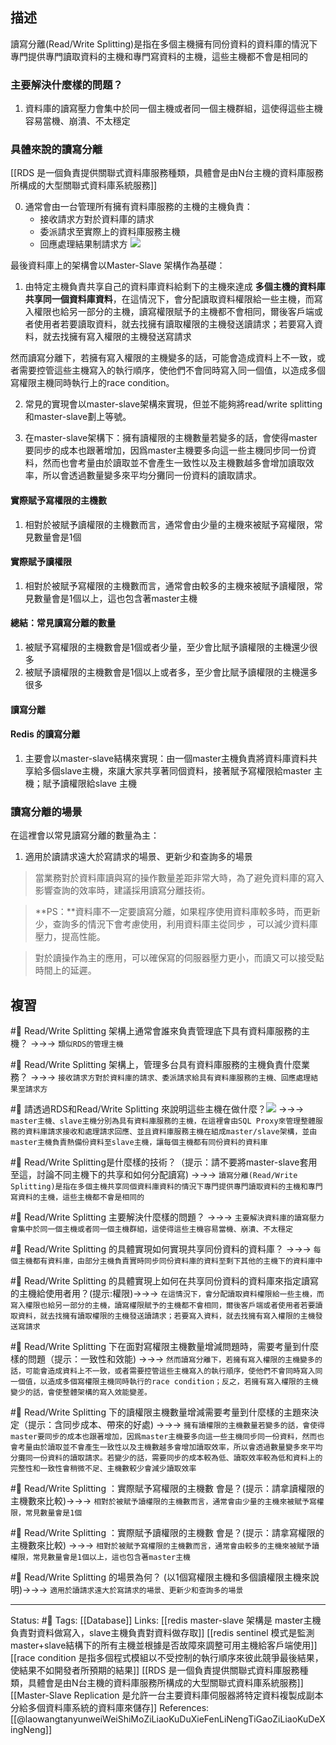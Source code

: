## 描述

讀寫分離(Read/Write Splitting)是指在多個主機擁有同份資料的資料庫的情況下專門提供專門讀取資料的主機和專門寫資料的主機，這些主機都不會是相同的

### 主要解決什麼樣的問題？
1. 資料庫的讀寫壓力會集中於同一個主機或者同一個主機群組，這使得這些主機容易當機、崩潰、不太穩定

### 具體來說的讀寫分離
[[RDS 是一個負責提供關聯式資料庫服務種類，具體會是由N台主機的資料庫服務所構成的大型關聯式資料庫系統服務]]

0.  通常會由一台管理所有擁有資料庫服務的主機的主機負責：
	- 接收請求方對於資料庫的請求
	- 委派請求至實際上的資料庫服務主機
	- 回應處理結果制請求方
![](https://miro.medium.com/max/1400/1*IDQ1KqkHYWwnwtioleYcNw.png)

最後資料庫上的架構會以Master-Slave 架構作為基礎：
1. 由特定主機負責共享自己的資料庫資料給剩下的主機來達成 **多個主機的資料庫共享同一個資料庫資料**，在這情況下，會分配讀取資料權限給一些主機，而寫入權限也給另一部分的主機，讀寫權限賦予的主機都不會相同，爾後客戶端或者使用者若要讀取資料，就去找擁有讀取權限的主機發送讀請求；若要寫入資料，就去找擁有寫入權限的主機發送寫請求

然而讀寫分離下，若擁有寫入權限的主機變多的話，可能會造成資料上不一致，或者需要控管這些主機寫入的執行順序，使他們不會同時寫入同一個值，以造成多個寫權限主機同時執行上的race condition。

2. 常見的實現會以master-slave架構來實現，但並不能夠將read/write splitting和master-slave劃上等號。

3. 在master-slave架構下：擁有讀權限的主機數量若變多的話，會使得master要同步的成本也跟著增加，因爲master主機要多向這一些主機同步同一份資料，然而也會考量由於讀取並不會產生一致性以及主機數越多會增加讀取效率，所以會透過數量變多來平均分攤同一份資料的讀取請求。




#### 實際賦予寫權限的主機數
1. 相對於被賦予讀權限的主機數而言，通常會由少量的主機來被賦予寫權限，常見數量會是1個

#### 實際賦予讀權限
1. 相對於被賦予寫權限的主機數而言，通常會由較多的主機來被賦予讀權限，常見數量會是1個以上，這也包含著master主機

#### 總結：常見讀寫分離的數量
1. 被賦予寫權限的主機數會是1個或者少量，至少會比賦予讀權限的主機還少很多
2. 被賦予讀權限的主機數會是1個以上或者多，至少會比賦予讀權限的主機還多很多

#### 讀寫分離

#### Redis 的讀寫分離
1. 主要會以master-slave結構來實現：由一個master主機負責將資料庫資料共享給多個slave主機，來讓大家共享著同個資料，接著賦予寫權限給master 主機；賦予讀權限給slave 主機


### 讀寫分離的場景
在這裡會以常見讀寫分離的數量為主：
1. 適用於讀請求遠大於寫請求的場景、更新少和查詢多的場景

> 當業務對於資料庫讀與寫的操作數量差距非常大時，為了避免資料庫的寫入影響查詢的效率時，建議採用讀寫分離技術。

> **PS：**資料庫不一定要讀寫分離，如果程序使用資料庫較多時，而更新少，查詢多的情況下會考慮使用，利用資料庫主從同步 ，可以減少資料庫壓力，提高性能。

 >  對於讀操作為主的應用，可以確保寫的伺服器壓力更小，而讀又可以接受點時間上的延遲。  
  

## 複習

#🧠 Read/Write Splitting 架構上通常會誰來負責管理底下具有資料庫服務的主機？ ->->-> `類似RDS的管理主機`
<!--SR:!2022-09-07,7,229-->

#🧠 Read/Write Splitting 架構上，管理多台具有資料庫服務的主機負責什麼業務？ ->->-> `接收請求方對於資料庫的請求、委派請求給具有資料庫服務的主機、回應處理結果至請求方`
<!--SR:!2022-09-13,15,249-->

#🧠 請透過RDS和Read/Write Splitting 來說明這些主機在做什麼？![](https://miro.medium.com/max/1400/1*IDQ1KqkHYWwnwtioleYcNw.png) ->->-> `master主機、slave主機分別為具有資料庫服務的主機，在這裡會由SQL Proxy來管理整體服務的資料庫請求接收和處理請求回應、並且資料庫服務主機在組成master/slave架構，並由master主機負責熱備份資料至slave主機，讓每個主機都有同份資料的資料庫`
<!--SR:!2022-09-09,12,249-->

#🧠 Read/Write Splitting是什麼樣的技術？（提示：請不要將master-slave套用至這，討論不同主機下的共享和如何分配讀寫) ->->-> `讀寫分離(Read/Write Splitting)是指在多個主機共享同個資料庫資料的情況下專門提供專門讀取資料的主機和專門寫資料的主機，這些主機都不會是相同的`
<!--SR:!2022-11-23,101,249-->


#🧠 Read/Write Splitting 主要解決什麼樣的問題？ ->->-> `主要解決資料庫的讀寫壓力會集中於同一個主機或者同一個主機群組，這使得這些主機容易當機、崩潰、不太穩定`
<!--SR:!2022-12-30,125,250-->

#🧠 Read/Write Splitting 的具體實現如何實現共享同份資料的資料庫？ ->->-> `每個主機都有資料庫，由部分主機負責實時同步同份資料庫的資料至剩下其他的主機下的資料庫中`
<!--SR:!2022-09-13,15,249-->


#🧠 Read/Write Splitting 的具體實現上如何在共享同份資料的資料庫來指定讀寫的主機給使用者用？(提示:權限)->->-> `在這情況下，會分配讀取資料權限給一些主機，而寫入權限也給另一部分的主機，讀寫權限賦予的主機都不會相同，爾後客戶端或者使用者若要讀取資料，就去找擁有讀取權限的主機發送讀請求；若要寫入資料，就去找擁有寫入權限的主機發送寫請求`
<!--SR:!2022-11-11,94,230-->

#🧠 Read/Write Splitting 下在面對寫權限主機數量增減問題時，需要考量到什麼樣的問題（提示：一致性和效能) ->->-> `然而讀寫分離下，若擁有寫入權限的主機變多的話，可能會造成資料上不一致，或者需要控管這些主機寫入的執行順序，使他們不會同時寫入同一個值，以造成多個寫權限主機同時執行的race condition；反之，若擁有寫入權限的主機變少的話，會使整體架構的寫入效能變差。`
<!--SR:!2022-09-21,42,249-->


#🧠 Read/Write Splitting 下的讀權限主機數量增減需要考量到什麼樣的主題來決定（提示：含同步成本、帶來的好處) ->->-> `擁有讀權限的主機數量若變多的話，會使得master要同步的成本也跟著增加，因爲master主機要多向這一些主機同步同一份資料，然而也會考量由於讀取並不會產生一致性以及主機數越多會增加讀取效率，所以會透過數量變多來平均分攤同一份資料的讀取請求。若變少的話，需要同步的成本較為低、讀取效率較為低和資料上的完整性和一致性會稍微不足、主機數較少會減少讀取效率`
<!--SR:!2022-09-14,29,249-->



#🧠 Read/Write Splitting ：實際賦予寫權限的主機數 會是？(提示：請拿讀權限的主機數來比較)->->-> `相對於被賦予讀權限的主機數而言，通常會由少量的主機來被賦予寫權限，常見數量會是1個`
<!--SR:!2022-09-30,74,250-->

#🧠 Read/Write Splitting ：實際賦予讀權限的主機數 會是？(提示：請拿寫權限的主機數來比較) ->->-> `相對於被賦予寫權限的主機數而言，通常會由較多的主機來被賦予讀權限，常見數量會是1個以上，這也包含著master主機`
<!--SR:!2022-09-30,74,250-->


#🧠 Read/Write Splitting 的場景為何？ (以1個寫權限主機和多個讀權限主機來說明)->->-> `適用於讀請求遠大於寫請求的場景、更新少和查詢多的場景`
<!--SR:!2022-09-24,69,250-->

---
Status: #🌱 
Tags:
[[Database]]
Links:
[[redis master-slave 架構是 master主機負責對資料做寫入，slave主機負責對資料做存取]]
[[redis sentinel 模式是監測master+slave結構下的所有主機並根據是否故障來調整可用主機給客戶端使用]]
[[race condition 是指多個程式模組以不受控制的執行順序來彼此競爭最後結果，使結果不如開發者所預期的結果]]
[[RDS 是一個負責提供關聯式資料庫服務種類，具體會是由N台主機的資料庫服務所構成的大型關聯式資料庫系統服務]]
[[Master-Slave Replication 是允許一台主要資料庫伺服器將特定資料複製成副本分給多個資料庫系統的資料庫來儲存]]
References:
[[@laowangtanyunweiWeiShiMoZiLiaoKuDuXieFenLiNengTiGaoZiLiaoKuDeXingNeng]]

